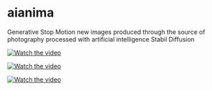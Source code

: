 # aianima
Generative Stop Motion new images produced through the source of photography processed with artificial intelligence Stabil Diffusion 

[![Watch the video](https://wearetheartmakers.com/wp-content/uploads/2022/10/demirFX3.gif)](https://youtu.be/j3y20vm7Km0)

[![Watch the video](https://wearetheartmakers.com/wp-content/uploads/2022/10/watam-demir.gif)](https://youtu.be/j3y20vm7Km0)

[![Watch the video](https://wearetheartmakers.com/wp-content/uploads/2022/10/demir-FX2.gif)](https://youtu.be/j3y20vm7Km0)
